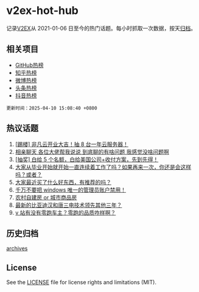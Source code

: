 # v2ex-hot-hub

 记录[V2EX](https://www.v2ex.com/)从 2021-01-06 日至今的热门话题。每小时抓取一次数据，按天[归档](archives)。
 
 ## 相关项目

- [GitHub热榜](https://github.com/it985/github-hot-hub)
- [知乎热榜](https://github.com/it985/zhihu-hot-hub)
- [微博热榜](https://github.com/it985/weibo-hot-hub)
- [头条热榜](https://github.com/it985/toutiao-hot-hub)
- [抖音热榜](https://github.com/it985/douyin-hot-hub)


 `更新时间：2025-04-10 15:08:40 +0800`

## 热议话题

1. [[踢楼] 非凡云开业大吉！抽 8 台一年云服务器！](https://www.v2ex.com/t/1124374)
1. [相亲聊天 各位大佬帮我说说 到底聊的有啥问题 我感觉没啥问题啊](https://www.v2ex.com/t/1124356)
1. [[抽奖] 白给 5 个名额，白给美国公司+收付方案，先到先得！](https://www.v2ex.com/t/1124288)
1. [大家从毕业开始就开始一直连续着工作了吗？如果再来一次，你还是会这样吗？或者？](https://www.v2ex.com/t/1124285)
1. [大家最近买了什么好东西，有推荐的吗？](https://www.v2ex.com/t/1124376)
1. [千万不要把 windows 唯一的管理员账户禁用！](https://www.v2ex.com/t/1124358)
1. [农村自建房 or 城市商品房](https://www.v2ex.com/t/1124425)
1. [最新的比亚迪汉和唐三电技术领先其他三年？](https://www.v2ex.com/t/1124357)
1. [v 站有没有零跑车主？零跑的品质咋样啊？](https://www.v2ex.com/t/1124352)

## 历史归档

[archives](archives)

## License

See the [LICENSE](LICENSE) file for license rights and limitations (MIT).
